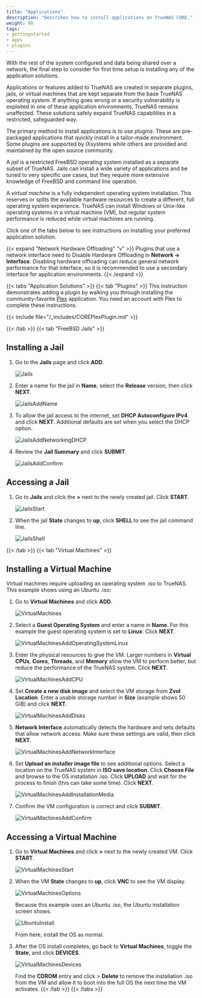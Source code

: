 ```yaml
---
title: "Applications"
description: "Describes how to install applications on TrueNAS CORE."
weight: 90
tags:
- gettingstarted
- apps
- plugins
---
```


With the rest of the system configured and data being shared over a network, the final step to consider for first time setup is installing any of the application solutions.

Applications or features added to TrueNAS are created in separate plugins, jails, or virtual machines that are kept separate from the base TrueNAS operating system.
If anything goes wrong or a security vulnerability is exploited in one of these application environments, TrueNAS remains unaffected.
These solutions safely expand TrueNAS capabilities in a restricted, safeguarded way.

The primary method to install applications is to use *plugins*.
These are pre-packaged applications that quickly install in a tailor-made environment.
Some plugins are supported by iXsystems while others are provided and maintained by the open source community.

A *jail* is a restricted FreeBSD operating system installed as a separate subset of TrueNAS.
Jails can install a wide variety of applications and be tuned to very specific use cases, but they require more extensive knowledge of FreeBSD and command line operation.

A *virtual machine* is a fully independent operating system installation.
This reserves or splits the available hardware resources to create a different, full operating system experience.
TrueNAS can install Windows or Unix-like operating systems in a virtual machine (VM), but regular system performance is reduced while virtual machines are running.

Click one of the tabs below to see instructions on installing your preferred application solution.

{{< expand "Network Hardware Offloading" "v" >}}
Plugins that use a network interface need to Disable Hardware Offloading in **Network -> Interface**.
Disabling hardware offloading can reduce general network performance for that interface, so it is recommended to use a secondary interface for application environments.
{{< /expand >}}

{{< tabs "Application Solutions" >}}
{{< tab "Plugins" >}}
This instruction demonstrates adding a plugin by walking you through installing the community-favorite [Plex](https://www.plex.tv/) application.
You need an account with Plex to complete these instructions.

{{< include file="/_includes/COREPlexPlugin.md" >}}

{{< /tab >}}
{{< tab "FreeBSD Jails" >}}
## Installing a Jail
1. Go to the **Jails** page and click **ADD**.

   ![Jails](/images/CORE/Jails/Jails.png "Adding a new Jail")

2. Enter a name for the jail in **Name**, select the **Release** version, then click **NEXT**.

   ![JailsAddName](/images/CORE/Jails/JailsAddName.png "Jail Creation: Name and Release")

3. To allow the jail access to the internet, set **DHCP Autoconfigure IPv4** and click **NEXT**.
   Additional defaults are set when you select the DHCP option.

   ![JailsAddNetworkingDHCP](/images/CORE/Jails/JailsAddNetworkingDHCP.png "Jail Creation: Default Internet Access")

4. Review the **Jail Summary** and click **SUBMIT**.

   ![JailsAddConfirm](/images/CORE/Jails/JailsAddConfirm.png "Jail Creation: Confirm Settings")

## Accessing a Jail
1. Go to **Jails** and click the **>** next to the newly created jail.
   Click **START**.

   ![JailsStart](/images/CORE/Jails/JailsStart.png "Starting a Jail")

2. When the jail **State** changes to **up**, click **SHELL** to see the jail command line.

   ![JailsShell](/images/CORE/Jails/JailShell.png "Jail Shell")

{{< /tab >}}
{{< tab "Virtual Machines" >}}
## Installing a Virtual Machine
Virtual machines require uploading an operating system <file>.iso</file> to TrueNAS.
This example shows using an Ubuntu <file>.iso</file>:

1. Go to **Virtual Machines** and click **ADD**.

   ![VirtualMachines](/images/CORE/VirtualMachines/VirtualMachines.png "Adding a new VM")
   
2. Select a **Guest Operating System** and enter a name in **Name**.
   For this example the guest operating system is set to **Linux**.
   Click **NEXT**.

   ![VirtualMachinesAddOperatingSystemLinux](/images/CORE/VirtualMachines/VirtualMachinesAddOperatingSystemLinux.png "VM Creation: Operating System")

3. Enter the physical resources to give the VM.
   Larger numbers in **Virtual CPUs**, **Cores**, **Threads**, and **Memory** allow the VM to perform better, but reduce the performance of the TrueNAS system.
   Click **NEXT**.

   ![VirtualMachinesAddCPU](/images/CORE/VirtualMachines/VirtualMachinesAddCPU.png "Allocating resources to the VM")
   
4. Set **Create a new disk image** and select the VM storage from **Zvol Location**.
   Enter a usable storage number in **Size** (example shows 50 GiB) and click **NEXT**.

   ![VirtualMachinesAddDisks](/images/CORE/VirtualMachines/VirtualMachinesAddDisks.png "Choosing a VM hard drive")

5. **Network Interface** automatically detects the hardware and sets defaults that allow network access.
   Make sure these settings are valid, then click **NEXT**.

   ![VirtualMachinesAddNetworkInterface](/images/CORE/VirtualMachines/VirtualMachinesAddNetworkInterface.png "VM Network Settings")
   
6. Set **Upload an installer image file** to see additional options.
   Select a location on the TrueNAS system in **ISO save location**.
   Click **Choose File** and browse to the OS installation <file>.iso</file>.
   Click **UPLOAD** and wait for the process to finish (this can take some time).
   Click **NEXT**.

   ![VirtualMachinesAddInstallationMedia](/images/CORE/VirtualMachines/VirtualMachinesAddInstallationMedia.png "Uploading the ISO file")

7. Confirm the VM configuration is correct and click **SUBMIT**.

   ![VirtualMachinesAddConfirm](/images/CORE/VirtualMachines/VirtualMachinesAddConfirm.png "Confirm the VM configuration")

## Accessing a Virtual Machine
1. Go to **Virtual Machines** and click **>** next to the newly created VM.
   Click **START**.

   ![VirtualMachinesStart](/images/CORE/VirtualMachines/VirtualMachinesStart.png "Starting a VM")
   
2. When the VM **State** changes to **up**, click **VNC** to see the VM display.

   ![VirtualMachinesOptions](/images/CORE/VirtualMachines/VirtualMachinesOptions.png "Launch VNC")

   Because this example uses an Ubuntu <file>.iso</file>, the Ubuntu installation screen shows.

   ![UbuntuInstall](/images/CORE/VirtualMachines/UbuntuInstall.png "Ubuntu Virtual Machine: Install")

   From here, install the OS as normal.

3. After the OS install completes, go back to **Virtual Machines**, toggle the **State**, and click **DEVICES**.

   ![VirtualMachinesDevices](/images/CORE/VirtualMachines/VirtualMachinesDevices.png "VM Devices")

   Find the **CDROM** entry and click <i class="fa fa-ellipsis-v" aria-hidden="true" title="Options"></i> > **Delete** to remove the installation <file>.iso</file> from the VM and allow it to boot into the full OS the next time the VM activates.
{{< /tab >}}
{{< /tabs >}}
